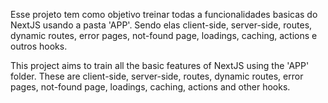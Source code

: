 Esse projeto tem como objetivo treinar todas a funcionalidades basicas do NextJS usando a pasta 'APP'. Sendo elas client-side, server-side, routes, dynamic routes, error pages, not-found page, loadings, caching, actions e outros hooks.

This project aims to train all the basic features of NextJS using the 'APP' folder. These are client-side, server-side, routes, dynamic routes, error pages, not-found page, loadings, caching, actions and other hooks.
